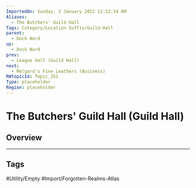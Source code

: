 ```yaml
---
ImportedOn: Sunday, 2 January 2022 11:52:34 AM
Aliases:
  - The Butchers' Guild Hall
Tags: Category/Location Suffix/Guild-Hall
parent:
  - Dock Ward
up:
  - Dock Ward
prev:
  - League Hall (Guild Hall)
next:
  - Melgard's Fine Leathers (Business)
RWtopicId: Topic_351
Type: placeholder
Region: placeholder
---
```

# The Butchers' Guild Hall (Guild Hall)
## Overview

---
## Tags
#Utility/Empty #Import/Forgotten-Realms-Atlas

